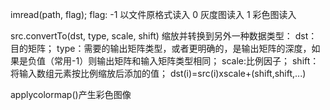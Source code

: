 imread(path, flag); 
flag: -1 以文件原格式读入
       0 灰度图读入
       1 彩色图读入

src.convertTo(dst, type, scale, shift)
       缩放并转换到另外一种数据类型：
       dst：目的矩阵；
       type：需要的输出矩阵类型，或者更明确的，是输出矩阵的深度，如果是负值（常用-1）则输出矩阵和输入矩阵类型相同；
       scale:比例因子；
       shift：将输入数组元素按比例缩放后添加的值；
       dst(i)=src(i)xscale+(shift,shift,...)

applycolormap()产生彩色图像




